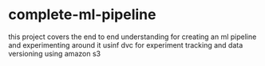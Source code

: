 # complete-ml-pipeline
this project covers the end to end understanding for creating an ml pipeline and experimenting around it usinf dvc for experiment tracking and data versioning using amazon s3
